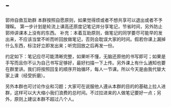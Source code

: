 # -
郭帅自救互助群
本群按照自愿原则，如果觉得烦或者不想共享可以退出或者不予理睬。
第一步计划是轮流上课高还原度记笔记并分享笔记，节省时间，另外防止郭帅讲课本上没有的东西。
补充：本着互助原则，做笔记的同学要尽可能早的发出来，不应该当堂不听而听回放做笔记，否则会耽误大家的时间。假若你课上漏掉什么东西，标注好立即发出来；听完回放之后再发一份。

约定如下：笔记应尽可能清晰完整，如果听不懂，无脑还原他的书写即可；如果是手写而且你不认为自己书写足够好，最好扫描一下上传。另外课上有什么通知也要在群里讲。我们将按照回复的顺序开始循环，每人一节课。所以今天是由我代替大家上课（经受折磨）。

另外本群也可讨论作业和习题；大家可在说服他人遵从本群的目的的基础上拉人进群，这样可以大大缩小我们浪费的总时间。不过拉进来的人做笔记要好一点；另外，原则上建议本群不超过八个人。
